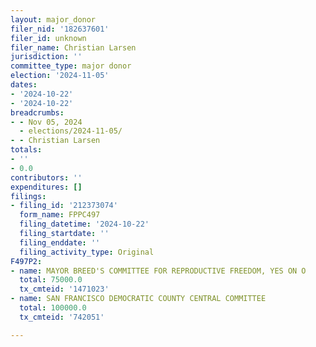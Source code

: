 ```yaml
---
layout: major_donor
filer_nid: '182637601'
filer_id: unknown
filer_name: Christian Larsen
jurisdiction: ''
committee_type: major donor
election: '2024-11-05'
dates:
- '2024-10-22'
- '2024-10-22'
breadcrumbs:
- - Nov 05, 2024
  - elections/2024-11-05/
- - Christian Larsen
totals:
- ''
- 0.0
contributors: ''
expenditures: []
filings:
- filing_id: '212373074'
  form_name: FPPC497
  filing_datetime: '2024-10-22'
  filing_startdate: ''
  filing_enddate: ''
  filing_activity_type: Original
F497P2:
- name: MAYOR BREED'S COMMITTEE FOR REPRODUCTIVE FREEDOM, YES ON O
  total: 75000.0
  tx_cmteid: '1471023'
- name: SAN FRANCISCO DEMOCRATIC COUNTY CENTRAL COMMITTEE
  total: 100000.0
  tx_cmteid: '742051'

---
```


